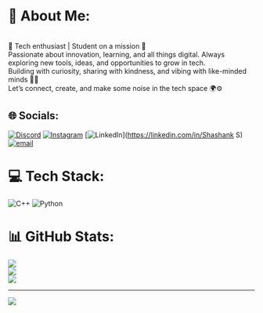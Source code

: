 # 💫 About Me:
<br>🧠 Tech enthusiast | Student on a mission 🚀<br>Passionate about innovation, learning, and all things digital. Always exploring new tools, ideas, and opportunities to grow in tech.<br>Building with curiosity, sharing with kindness, and vibing with like-minded minds 🤝💡<br>Let’s connect, create, and make some noise in the tech space 🌍⚙️


## 🌐 Socials:
[![Discord](https://img.shields.io/badge/Discord-%237289DA.svg?logo=discord&logoColor=white)](https://discord.gg/shashank058391) [![Instagram](https://img.shields.io/badge/Instagram-%23E4405F.svg?logo=Instagram&logoColor=white)](https://instagram.com/scale_up__) [![LinkedIn](https://img.shields.io/badge/LinkedIn-%230077B5.svg?logo=linkedin&logoColor=white)](https://linkedin.com/in/Shashank S) [![email](https://img.shields.io/badge/Email-D14836?logo=gmail&logoColor=white)](mailto:s84422110@gmail.com) 

# 💻 Tech Stack:
![C++](https://img.shields.io/badge/c++-%2300599C.svg?style=flat&logo=c%2B%2B&logoColor=white) ![Python](https://img.shields.io/badge/python-3670A0?style=flat&logo=python&logoColor=ffdd54)
# 📊 GitHub Stats:
![](https://github-readme-stats.vercel.app/api?username=Shashank871-prog&theme=tokyonight&hide_border=false&include_all_commits=true&count_private=true)<br/>
![](https://nirzak-streak-stats.vercel.app/?user=Shashank871-prog&theme=tokyonight&hide_border=false)<br/>
![](https://github-readme-stats.vercel.app/api/top-langs/?username=Shashank871-prog&theme=tokyonight&hide_border=false&include_all_commits=true&count_private=true&layout=compact)

---
[![](https://visitcount.itsvg.in/api?id=Shashank871-prog&icon=0&color=0)](https://visitcount.itsvg.in)

<!-- Proudly created with GPRM ( https://gprm.itsvg.in ) -->
